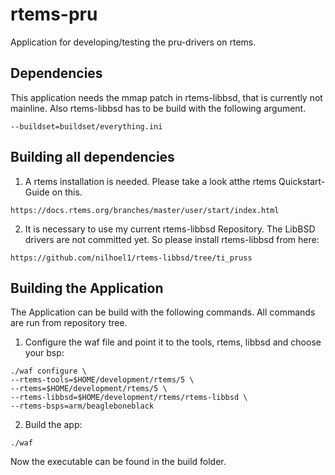 # rtems-pru
Application for developing/testing the pru-drivers on rtems.

## Dependencies
This application needs the mmap patch in rtems-libbsd, that is currently not mainline.
Also rtems-libbsd has to be build with the following argument.
```
--buildset=buildset/everything.ini
```
## Building all dependencies
1. A rtems installation is needed.
Please take a look atthe rtems Quickstart-Guide on this.
```
https://docs.rtems.org/branches/master/user/start/index.html
```

2. It is necessary to use my current rtems-libbsd Repository.
The LibBSD drivers are not committed yet.
So please install rtems-libbsd from here:
```
https://github.com/nilhoel1/rtems-libbsd/tree/ti_pruss
```

## Building the Application
The Application can be build with the following commands.
All commands are run from repository tree.

1. Configure the waf file and point it to the tools, rtems, libbsd and choose your bsp:
```
./waf configure \
--rtems-tools=$HOME/development/rtems/5 \
--rtems=$HOME/development/rtems/5 \
--rtems-libbsd=$HOME/development/rtems/rtems-libbsd \
--rtems-bsps=arm/beagleboneblack
```

2. Build the app:
```
./waf
```

Now the executable can be found in the build folder.
